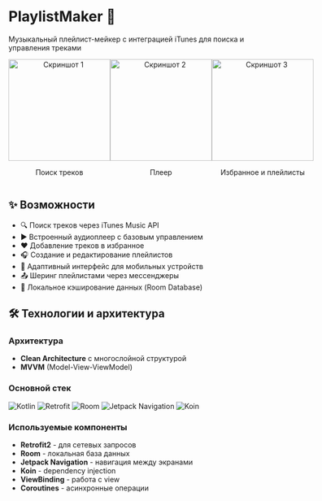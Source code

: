 # PlaylistMaker 🎵

Музыкальный плейлист-мейкер с интеграцией iTunes для поиска и управления треками
<div style="display: flex; justify-content: space-between;">
  <div style="text-align: center;">
    <img src="https://github.com/user-attachments/assets/6f9b9e04-236b-4115-ae24-0a3141553014" width="200" alt="Скриншот 1" />
    <p>Поиск треков</p>
  </div>
  <div style="text-align: center;">
    <img src="https://github.com/user-attachments/assets/4eb04226-1d2c-4448-906f-c3a3264bd04f" width="200" alt="Скриншот 2" />
    <p>Плеер</p>
  </div>
  <div style="text-align: center;">
    <img src="https://github.com/user-attachments/assets/6d7d91d5-af01-4d65-bac3-258959be99a7" width="200" alt="Скриншот 3" />
    <p>Избранное и плейлисты</p>
  </div>
</div>

## ✨ Возможности

- 🔍 Поиск треков через iTunes Music API
- ▶️ Встроенный аудиоплеер с базовым управлением
- ❤️ Добавление треков в избранное
- 🎧 Создание и редактирование плейлистов
- 📱 Адаптивный интерфейс для мобильных устройств
- 📤 Шеринг плейлистами через мессенджеры
- 📁 Локальное кэширование данных (Room Database)

## 🛠 Технологии и архитектура

### Архитектура
- **Clean Architecture** с многослойной структурой
- **MVVM** (Model-View-ViewModel)

### Основной стек
![Kotlin](https://img.shields.io/badge/-Kotlin-7F52FF?logo=kotlin&logoColor=white)
![Retrofit](https://img.shields.io/badge/-Retrofit-6DB33F?logo=square&logoColor=white)
![Room](https://img.shields.io/badge/-Room-4285F4?logo=google-cloud&logoColor=white)
![Jetpack Navigation](https://img.shields.io/badge/-Navigation-4285F4?logo=android&logoColor=white)
![Koin](https://img.shields.io/badge/-Koin-FF6D00?logo=koin&logoColor=white)

### Используемые компоненты
- **Retrofit2** - для сетевых запросов
- **Room** - локальная база данных
- **Jetpack Navigation** - навигация между экранами
- **Koin** - dependency injection
- **ViewBinding** - работа с view
- **Coroutines** - асинхронные операции
